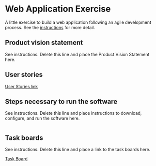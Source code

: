 # Web Application Exercise

A little exercise to build a web application following an agile development process. See the [instructions](instructions.md) for more detail.

## Product vision statement

See instructions. Delete this line and place the Product Vision Statement here.

## User stories

[User Stories link]()

## Steps necessary to run the software

See instructions. Delete this line and place instructions to download, configure, and run the software here.

```

```

## Task boards

See instructions. Delete this line and place a link to the task boards here.

[Task Board](https://github.com/orgs/software-students-spring2025/projects/7)